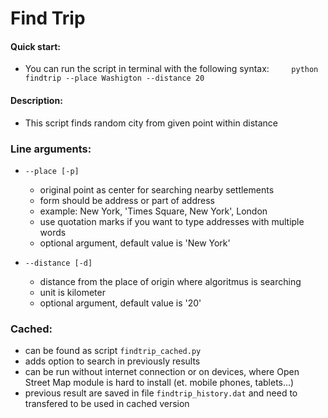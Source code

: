 # Find Trip

#### Quick start:

- You can run the script in terminal with the following syntax:
    
    `python findtrip --place Washigton --distance 20`
#### Description:

- This script finds random city from given point within distance

### Line arguments:

- `--place [-p]`
    
	- original point as center for searching nearby settlements
	- form should be address or part of address
	- example: New York, 'Times Square, New York', London
	- use quotation marks if you want to type addresses with multiple words
	- optional argument, default value is 'New York'

- `--distance [-d]` 
	- distance from the place of origin where algoritmus is searching
	- unit is kilometer
	- optional argument, default value is '20'

### Cached:
- can be found as script `findtrip_cached.py` 
- adds option to search in previously results
- can be run without internet connection or on devices, where Open Street Map module is hard to install (et. mobile phones, tablets...)
- previous result are saved in file `findtrip_history.dat` and need to transfered to be used in cached version
